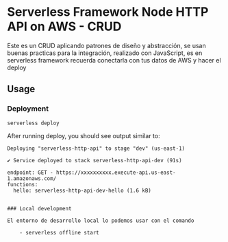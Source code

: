 
# Serverless Framework Node HTTP API on AWS - CRUD

Este es un CRUD aplicando patrones de diseño y abstracción, se usan buenas practicas para la integración, realizado con JavaScript, es en serverless framework recuerda conectarla con tus datos de AWS y hacer el deploy

## Usage

### Deployment

```
serverless deploy
```

After running deploy, you should see output similar to:

```
Deploying "serverless-http-api" to stage "dev" (us-east-1)

✔ Service deployed to stack serverless-http-api-dev (91s)

endpoint: GET - https://xxxxxxxxxx.execute-api.us-east-1.amazonaws.com/
functions:
  hello: serverless-http-api-dev-hello (1.6 kB)
```

```

### Local development

El entorno de desarrollo local lo podemos usar con el comando

    - serverless offline start
```



